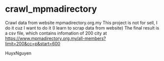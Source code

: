 # crawl_mpmadirectory
Crawl data from website mpmadirectory.org.my
This project is not for sell, I do it cuz I want to do it (I learn to scrap data from website)
The final result is a csv file, which contains infomation of 200 city at https://www.mpmadirectory.org.my/all-members?limit=200&cc=p&start=600 

HuyxNguyen
